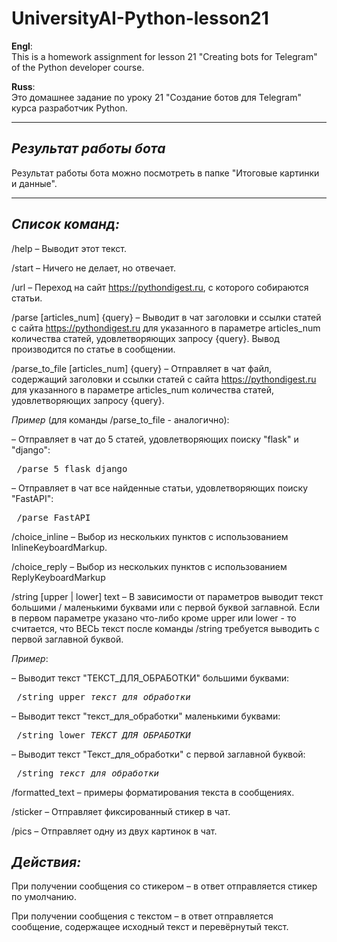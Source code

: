 # UniversityAI-Python-lesson21

<b>Engl</b>:<br>
This is a homework assignment for lesson 21 "Creating bots for Telegram" of the Python developer course.

<b>Russ</b>:<br>
Это домашнее задание по уроку 21 "Создание ботов для Telegram" курса разработчик Python.

<hr>

## <b><i>Результат работы бота</i></b>
Результат работы бота можно посмотреть в папке "Итоговые картинки и данные".

<hr>

## <b><i>Список команд:</i></b>

/help – Выводит этот текст.

/start – Ничего не делает, но отвечает.


/url – Переход на сайт https://pythondigest.ru, с которого собираются статьи.

/parse [articles_num] {query} – Выводит в чат заголовки и ссылки статей с сайта https://pythondigest.ru для указанного в параметре articles_num количества статей, удовлетворяющих запросу {query}. Вывод производится по статье в сообщении.

/parse_to_file [articles_num] {query} – Отправляет в чат файл, содержащий заголовки и ссылки статей с сайта https://pythondigest.ru для указанного в параметре articles_num количества статей, удовлетворяющих запросу {query}.

<i>Пример</i> (для команды /parse_to_file - аналогично):

– Отправляет в чат до 5 статей, удовлетворяющих поиску "flask" и "django":
<pre> /parse 5 flask django</pre>
– Отправляет в чат все найденные статьи, удовлетворяющих поиску "FastAPI":
<pre> /parse FastAPI</pre>


/choice_inline – Выбор из нескольких пунктов с использованием InlineKeyboardMarkup.

/choice_reply – Выбор из нескольких пунктов с использованием ReplyKeyboardMarkup


/string [upper | lower] text – В зависимости от параметров выводит текст большими / маленькими буквами или с первой буквой заглавной. Если в первом параметре указано что-либо кроме upper или lower - то считается, что ВЕСЬ текст после команды /string требуется выводить с первой заглавной буквой.

<i>Пример</i>:

 – Выводит текст "ТЕКСТ_ДЛЯ_ОБРАБОТКИ" большими буквами:
<pre> /string upper <i>текст_для_обработки</i></pre>
 – Выводит текст "текст_для_обработки" маленькими буквами:
<pre> /string lower <i>ТЕКСТ_ДЛЯ_ОБРАБОТКИ</i></pre>
 – Выводит текст "Текст_для_обработки" с первой заглавной буквой:
<pre> /string <i>текст_для_обработки</i></pre>


/formatted_text – примеры форматирования текста в сообщениях.

/sticker – Отправляет фиксированный стикер в чат.

/pics – Отправляет одну из двух картинок в чат.


## <b><i>Действия:</i></b>

При получении сообщения со стикером – в ответ отправляется стикер по умолчанию.

При получении сообщения с текстом – в ответ отправляется сообщение, содержащее исходный текст и перевёрнутый текст.
